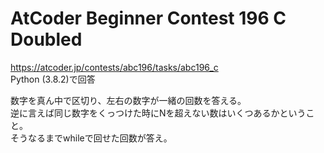 # AtCoder Beginner Contest 196 C Doubled  
https://atcoder.jp/contests/abc196/tasks/abc196_c  
Python (3.8.2)で回答  

数字を真ん中で区切り、左右の数字が一緒の回数を答える。  
逆に言えば同じ数字をくっつけた時にNを超えない数はいくつあるかということ。  
そうなるまでwhileで回せた回数が答え。
